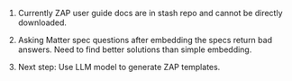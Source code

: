 1. Currently ZAP user guide docs are in stash repo and cannot be directly downloaded.

2. Asking Matter spec questions after embedding the specs return bad answers. Need to find better solutions than simple embedding.

3. Next step: Use LLM model to generate ZAP templates.